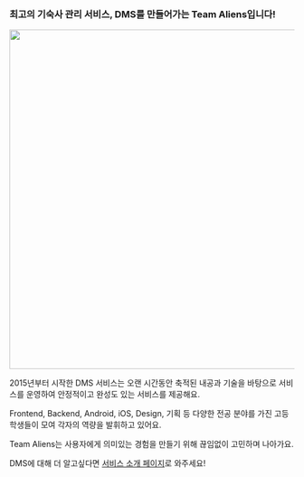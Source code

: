 <!-- # DMS

DMS는 Dormitory Management System의 약자로, 학교와 학생의 기숙사 생활을 편리하게 하기 위한 서비스입니다.

저희는 학생들의 편리한 기숙사 생활을 위한 기능을 제공합니다

>  1. 사감실에 직접 가지 않고도 잔류, 자습실 이용 등을 간편하게 신청할 수 있어요
>  2. 앱을 통해서 공지사항을 빠르게 확인할 수 있어요
>  3. 언제든지 자신의 상벌점을 확인할 수 있어요

또, 사감선생님의 효율적인 기숙사 관리를 위한 기능을 제공합니다

> 1. 엑셀을 이용해 학생 정보를 쉽게 등록, 수정할 수 있어요
> 2. 커스텀 가능한 태그, 정렬, 필터링 기능으로 학생을 편하게 조회하고 관리할 수 있어요
> 3. 자습실, 잔류 신청을 모아서 관리할 수 있어요
> 4. 기숙사 공지사항을 빠르게 알릴 수 있어요
> 5. 상벌점을 간단하게 부여하고 조회할 수 있어요

DMS는 기숙사를 위한 편의 시스템을 목표로 하고 있기 때문에, 사용자의 의견을 적극 수용하여 기숙사 생활을 개선하는 데 전념하고 있습니다.

기숙사에서의 불편한 점이 무엇인지, 학생과 사감선생님의 의견에 귀기울이고 개선하기 위해 항상 노력합니다.

모든 학교와 학생의 편리한 기숙사 생활을 위해 나아가겠습니다! :)

DMS에 대해 더 알고싶다면? → [DMS 소개 가이드](https://www.notion.so/teamaliens/DMS-Dormitory-Management-System-1a1c2b14473845e5a36ce944f008a97f?pvs=4)

![Group 18198](https://user-images.githubusercontent.com/80632060/223010416-245afac0-7984-4f58-a8d0-357d9f8353b4.png)
 -->
 
 <!--
 ![DMS github main](https://github.com/team-aliens/.github/assets/101160207/9a0c0aed-36ab-4b78-8bae-3109d9c116e2)

<details>
<summary><a href="https://www.notion.so/DMS-Dormitory-Management-System-1a1c2b14473845e5a36ce944f008a97f?pvs=21">DMS에 대해 더 알아보기</a></summary>
<div markdown="1">

</br>

# 최고의 기숙사 관리 서비스, DMS

</br>

## 하나, **활발한 소통**

기숙사에서의 불편한 점이 무엇인지, 학생과 선생님의 의견에 귀기울이고 개선하기 위해 노력합니다.

**→ DMS는 피드백에 빠르게 대응하고, 목적을 달성하기 위해 유연하게 변화하는 서비스입니다!**

</br>

## 둘, **유지보수와 보안**

서비스의 안정성을 높일 수 있도록 서버 상태를 항시 관리중입니다. 사용자의 데이터를 안전하게 보관할 수 있도록 학생의 개인정보를 암호화하여 저장합니다.

**→ DMS는 계속해서 유지될 수 있는 안전한 소프트웨어를 지향합니다!**

</br>

## 셋, **발전 가능성**

DMS는 SmartTech Korea, Softwave 등의 전람회에 참가하여 서비스 가치와 완성도를 인정받았습니다.

**→ 더욱 발전하고 확장될 DMS의 모습을 기대해주세요 :)**

</br>
</br>

## 모두가 편리한 기숙사를 위해 나아가겠습니다 :)

</br>
</br>

![DMS github 1](https://github.com/team-aliens/.github/assets/101160207/e62618d6-dd1a-4735-9a31-39b80f75969f)

![DMS github 2](https://github.com/team-aliens/.github/assets/101160207/7cc0abc5-7be7-4ef8-aafa-3d3b3b7848af)

</br>

![DMS github 3](https://github.com/team-aliens/.github/assets/101160207/1723f6a6-fce6-4543-89c0-65bc0b8c2779)

![DMS github 4](https://github.com/team-aliens/.github/assets/101160207/07d609f8-64e7-4685-8c12-ad68572a56bf)

---
</div>
</details>
![image 186](https://github.com/team-aliens/.github/assets/101160207/8d90090e-67fa-45c8-ada8-4220d85f8360)
-->

### 최고의 기숙사 관리 서비스, DMS를 만들어가는 Team Aliens입니다!


<img width="600px" src="https://github.com/team-aliens/.github/assets/101160207/c52234b3-8868-4db2-8f6b-50cb7b75ecfb">


2015년부터 시작한 DMS 서비스는 오랜 시간동안 축적된 내공과 기술을 바탕으로 서비스를 운영하여 안정적이고 완성도 있는 서비스를 제공해요.

Frontend, Backend, Android, iOS, Design, 기획 등 다양한 전공 분야를 가진 고등학생들이 모여 각자의 역량을 발휘하고 있어요.

Team Aliens는 사용자에게 의미있는 경험을 만들기 위해 끊임없이 고민하며 나아가요.

DMS에 대해 더 알고싶다면 <a href="https://www.notion.so/DMS-Dormitory-Management-System-1a1c2b14473845e5a36ce944f008a97f?pvs=21">서비스 소개 페이지</a>로 와주세요!


